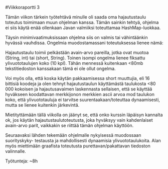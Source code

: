 #Viikkoraportti 3

Tämän viikon tärkein työtehtävä minulle oli saada oma hajautustaulu toteutus
toimimaan muun ohjelman kanssa. Tämän sainkin tehtyä, ohjelma ei siis käytä
enää ollenkaan Javan valmiiksi toteuttamaa HashMap-luokkaa.

Täysin minimivaatimuksissaan ohjelma siis on valmis tai vähintäänkin hyvässä
vauhdissa. Ongelmia muodostamassani toteutuksessa lienee nämä:

Hajautustaulu toimii pelkästään avain-arvo pareilla, jotka ovat muotoa 
(String, int) tai (short, String). Toinen isompi ongelma lienee fiksattu
ylivuototaulujen koko (10 kpl). Tähän mennessä kuitenkaan <80mb tekstitiedoston
kanssakaan tämä ei ole ollut ongelma.

Voi myös olla, että koska käytän pakkaamisessa short muuttujia, eli 16
bittisiä koodeja ja olen tehnyt hajautustaulun käyttämästä taulukosta
<80 000 kokoisen ja hajautusavaimen laskennasta sellaisen, että se käyttää
hyväkseen koodattavan merkkijonon merkkien ascii arvoa mod taulukon koko,
että ylivuototauluja ei tarvitse suurentaakaan/toteuttaa dynaamisesti, mutta
se lienee kuitenkin järkevintä.

Mietityttämään tällä viikolla on jäänyt se, että onko kurssin läpäisyn 
kannalta ok, jos käytän hajautustaulutoteutusta, joka hyväksyy vain 
kahdenlaiset avain-arvo parit, vaikkakin se riittää tämän ohjelman käyttöön.

Seuraavaksi lähden tekemään ohjelmalle nykyisessä muodossaan suorityskyky-
testausta ja mahdollisesti dynaamisia ylivuototaulukoita. Alan myös miettimään
graafista toteutusta purettavan/pakattavan tiedoston valinnalle.

Työtunteja: ~8h
